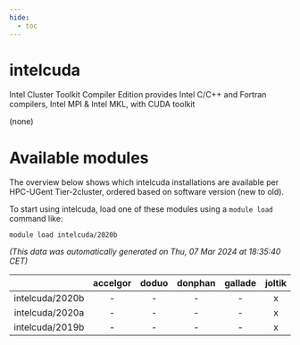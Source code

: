 ```yaml
---
hide:
  - toc
---
```


intelcuda
=========


Intel Cluster Toolkit Compiler Edition provides Intel C/C++ and Fortran compilers, Intel MPI & Intel MKL, with CUDA toolkit

(none)
# Available modules


The overview below shows which intelcuda installations are available per HPC-UGent Tier-2cluster, ordered based on software version (new to old).

To start using intelcuda, load one of these modules using a `module load` command like:

```shell
module load intelcuda/2020b
```

*(This data was automatically generated on Thu, 07 Mar 2024 at 18:35:40 CET)*  

| |accelgor|doduo|donphan|gallade|joltik|skitty|
| :---: | :---: | :---: | :---: | :---: | :---: | :---: |
|intelcuda/2020b|-|-|-|-|x|-|
|intelcuda/2020a|-|-|-|-|x|-|
|intelcuda/2019b|-|-|-|-|x|-|

